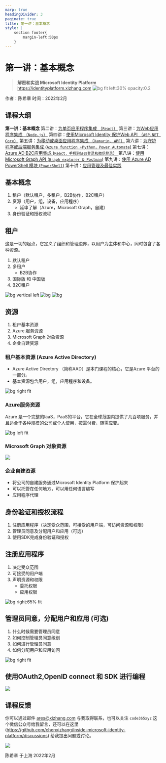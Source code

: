 ```yaml
---
marp: true
headingDivider: 3
paginate: true
title: 第一讲：基本概念
style: |
    section footer{
        margin-left:50px
    }
---
```


# 第一讲：基本概念
> **解密和实战 Microsoft Identity Platform**  https://identityplatform.xizhang.com
![bg fit left:30% opacity:0.2](images/aad.png)


作者：陈希章
时间：2022年2月


## 课程大纲
<!--
footer: '**解密和实战 Microsoft Identity Platform**  https://identityplatform.xizhang.com'
-->

**第一讲：基本概念**
第二讲：[为单页应用程序集成 （`React`）](module2-spa.md)
第三讲：[为Web应用程序集成 （`Node.js`）](module3-webapp.md)
第四讲：[使用Microsoft Identity 保护Web API （`ASP.NET Core`）](module4-webapi.md)
第五讲：[为移动或桌面应用程序集成 （`Xamarin, WPF`）](module5-desktop-mobile.md)
第六讲：[为守护程序或后端服务集成 (`Azure function +Python，Power Automate`)](module6-deamon-service.md)
第七讲：[Azure AD B2C应用集成 (`React，手机验证码登录和微信登录`） ](module7-b2c.md)
第八讲：[使用 Microsoft Graph API (`Graph explorer & Postman`)](module8-msgraph.md)
第九讲：[使用 Azure AD PowerShell 模块 (`PowerShell`)](module9-powershell.md)
第十讲：[应用管理及最佳实践](module10-bestpractices.md)


## 基本概念

1. 租户（默认租户，多租户，B2B协作，B2C租户）
1. 资源（用户，组，设备，应用程序）
    - 延申了解（Azure，Microsoft Graph，自建）
1. 身份验证和授权流程

## 租户
<!-- 

关于租户的一些限制，请参考 https://docs.microsoft.com/en-us/azure/active-directory/enterprise-users/directory-service-limits-restrictions

租户的价格，请参考 https://azure.microsoft.com/en-us/pricing/details/active-directory/
 -->

这是一切的起点，它定义了组织和管理边界，以用户为主体和中心，同时包含了各种资源。

1. 默认租户
1. 多租户
    - B2B协作
1. 国际版 和 中国版
1. B2C租户


![bg vertical left](https://fakeimg.pl/800x600/0288d1/fff/?text=免费租户&font=noto)
![bg](https://fakeimg.pl/800x600/02669d/fff/?text=增值服务&font=noto)
![bg](https://fakeimg.pl/800x600/67b8e3/fff/?text=按量计费&font=noto)

## 资源
<!-- _footer: '' -->

1. 租户基本资源
1. Azure 服务资源
1. Microsoft Graph 对象资源
1. 企业自建资源


### 租户基本资源 (Azure Active Directory)
<!-- _footer: ' ' -->
- Azure Active Directory （简称AAD）是本门课程的核心，它是Azure 平台的一部分。
- 基本资源包含用户，组，应用程序和设备。

![bg right fit](images/aad-overview.png)

### Azure服务资源
<!-- _footer: ' ' -->
Azure 是一个完整的IaaS，PaaS的平台，它在全球范围内提供了几百项服务，并且适合于各种规模的公司或个人使用，按需付费，随需应变。

![bg left fit](images/azure-resource-scope-levels.png)

### Microsoft Graph 对象资源
<!-- _footer: ' ' -->
![](images/microsoft-graph-dataconnect-connectors-enhance.png)

### 企业自建资源
<!-- 可以想象一下，Microsoft Graph其实就是一系列微软自建的服务，整合进来而已 -->
- 将公司的自建服务通过Microsoft Identity Platform 保护起来
- 可以托管在任何地方，可以用任何语言编写
- 应用程序代理

## 身份验证和授权流程

1. 注册应用程序（决定受众范围，可接受的用户端，可访问资源和权限）
1. 管理员同意及分配用户和应用（可选）
1. 使用SDK完成身份验证和授权

## 注册应用程序
<!-- _footer: '' -->
<!-- 
    如果需要大量注册，则可以用脚本自动化 
    默认是所有人都可以注册，但可以关闭
    演示时可以用demo-开始，后续可以用powershell一次性删除 Get-AzureADApplication | Where-Object {$_.DisplayName -like 'demo-*'} | Remove-AzureADApplication
-->
1. 决定受众范围
1. 可接受的用户端
1. 声明资源和权限
    - 委托权限
    - 应用权限

![bg right:65% fit](images/aad-register-app.png)

## 管理员同意，分配用户和应用 (可选)
<!-- 
应用权限需要管理员同意，部分委托权限也可能需要。
同意了后，用户不会受到提醒。
多租户应用可能需要。 
如果要控制级别，请到：企业应用程序 | 用户设置， 许可和权限 | 用户同意设置
可以在界面上操作，也可以通过一个特殊的地址进行管理员同意
-->
1. 什么时候需要管理员同意
1. 如何控制管理员同意级别
1. 如何进行管理员同意
1. 如何分配用户和应用访问

![bg right fit](images/aad-app-assign-user.png)

## 使用OAuth2,OpenID connect 和 SDK 进行编程
<!-- _footer: '' -->
<!-- 
    注册好应用后，可以看到属性中的端点信息，可以理解Oauth的一些基本知识。但真正开发时大部分都直接用SDK
 -->
![](images/msal-sdk.png)

## 课程反馈

你可以通过邮件 <ares@xizhang.com> 与我取得联系，也可以关注 `code365xyz` 这个微信公众号给我留言，还可以在这里 (<https://github.com/chenxizhang/inside-microsoft-identity-platform/discussions>) 给我提出问题或讨论。

![](images/code365xyz.jpg)


陈希章 于上海
2022年2月